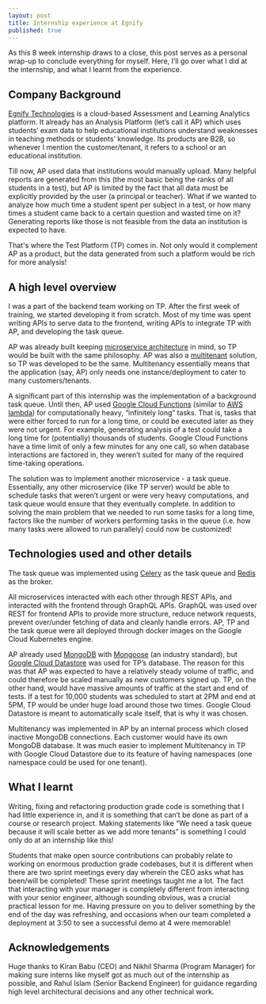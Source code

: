 ```yaml
---
layout: post
title: Internship experience at Egnify
published: true
---
```


As this 8 week internship draws to a close, this post serves as a personal wrap-up to conclude everything for myself. Here, I’ll go over what I did at the internship, and what I learnt from the experience.
<!--break-->

## Company Background

[Egnify Technologies](https://in.linkedin.com/company/egnify) is a cloud-based Assessment and Learning Analytics platform. It already has an Analysis Platform (let’s call it AP) which uses students’ exam data to help educational institutions understand weaknesses in teaching methods or students’ knowledge. Its products are B2B, so whenever I mention the customer/tenant, it refers to a school or an educational institution.

Till now, AP used data that institutions would manually upload. Many helpful reports are generated from this (the most basic being the ranks of all students in a test), but AP is limited by the fact that all data must be explicitly provided by the user (a principal or teacher). What if we wanted to analyze how much time a student spent per subject in a test, or how many times a student came back to a certain question and wasted time on it? Generating reports like those is not feasible from the data an institution is expected to have.

That's where the Test Platform (TP) comes in. Not only would it complement AP as a product, but the data generated from such a platform would be rich for more analysis!


## A high level overview

I was a part of the backend team working on TP. After the first week of training, we started developing it from scratch. Most of my time was spent writing APIs to serve data to the frontend, writing APIs to integrate TP with AP, and developing the task queue.

AP was already built keeping [microservice architecture](http://microservices.io/) in mind, so TP would be built with the same philosophy. AP was also a [multitenant](https://en.wikipedia.org/wiki/Multitenancy) solution, so TP was developed to be the same. Multitenancy essentially means that the application (say, AP) only needs one instance/deployment to cater to many customers/tenants.

A significant part of this internship was the implementation of a background task queue. Until then, AP used [Google Cloud Functions](https://cloud.google.com/functions/) (similar to [AWS lambda](https://aws.amazon.com/lambda/)) for computationally heavy, “infinitely long” tasks. That is, tasks that were either forced to run for a long time, or could be executed later as they were not urgent. For example, generating analysis of a test could take a long time for (potentially) thousands of students. Google Cloud Functions have a time limit of only a few minutes for any one call, so when database interactions are factored in, they weren’t suited for many of the required time-taking operations.

The solution was to implement another microservice - a task queue. Essentially, any other microservice (like TP server) would be able to schedule tasks that weren’t urgent or were very heavy computations, and task queue would ensure that they eventually complete. In addition to solving the main problem that we needed to run some tasks for a long time, factors like the number of workers performing tasks in the queue (i.e. how many tasks were allowed to run parallely) could now be customized!


## Technologies used and other details

The task queue was implemented using [Celery](http://www.celeryproject.org/) as the task queue and [Redis](https://redis.io/) as the broker.

All microservices interacted with each other through REST APIs, and interacted with the frontend through GraphQL APIs. GraphQL was used over REST for frontend APIs to provide more structure, reduce network requests, prevent over/under fetching of data and cleanly handle errors. AP, TP and the task queue were all deployed through docker images on the Google Cloud Kubernetes engine.

AP already used [MongoDB](https://www.mongodb.com/) with [Mongoose](http://mongoosejs.com/) (an industry standard), but [Google Cloud Datastore](https://cloud.google.com/datastore/) was used for TP’s database. The reason for this was that AP was expected to have a relatively steady volume of traffic, and could therefore be scaled manually as new customers signed up.
TP, on the other hand, would have massive amounts of traffic at the start and end of tests. If a test for 10,000 students was scheduled to start at 2PM and end at 5PM, TP would be under huge load around those two times. Google Cloud Datastore is meant to automatically scale itself, that is why it was chosen.

Multitenancy was implemented in AP by an internal process which closed inactive MongoDB connections. Each customer would have its own MongoDB database. It was much easier to implement Multitenancy in TP with Google Cloud Datastore due to its feature of having namespaces (one namespace could be used for one tenant).


## What I learnt

Writing, fixing and refactoring production grade code is something that I had little experience in, and it is something that can’t be done as part of a course or research project. Making statements like “We need a task queue because it will scale better as we add more tenants” is something I could only do at an internship like this!

Students that make open source contributions can probably relate to working on enormous production grade codebases, but it is different when there are two sprint meetings every day wherein the CEO asks what has been/will be completed! These sprint meetings taught me a lot. The fact that interacting with your manager is completely different from interacting with your senior engineer, although sounding obvious, was a crucial practical lesson for me. Having pressure on you to deliver something by the end of the day was refreshing, and occasions when our team completed a deployment at 3:50 to see a successful demo at 4 were memorable!

## Acknowledgements

Huge thanks to Kiran Babu (CEO) and Nikhil Sharma (Program Manager) for making sure interns like myself got as much out of the internship as possible, and Rahul Islam (Senior Backend Engineer) for guidance regarding high level architectural decisions and any other technical work.
